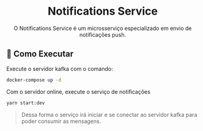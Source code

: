 <h1 align="center">Notifications Service</h1>

<p align="center">O Notifications Service é um microsserviço especializado em envio de notificações push.</p>

## 🎲 Como Executar

Execute o servidor kafka com o comando:

```bash
docker-compose up -d
```

Com o servidor online, execute o serviço de notificações

```bash
yarn start:dev
```

> Dessa forma o serviço irá iniciar e se conectar ao servidor kafka para poder consumir as mensagens.
